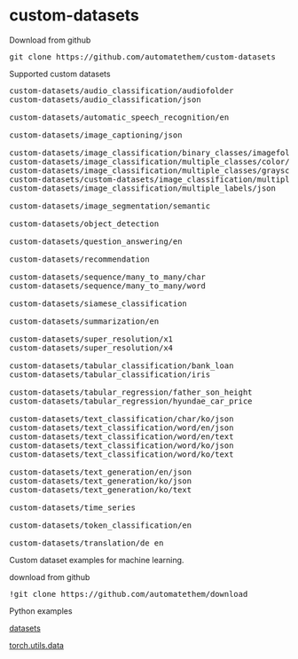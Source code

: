 # custom-datasets

Download from github
<pre>
git clone https://github.com/automatethem/custom-datasets
</pre>

Supported custom datasets

<pre>
custom-datasets/audio_classification/audiofolder
custom-datasets/audio_classification/json

custom-datasets/automatic_speech_recognition/en

custom-datasets/image_captioning/json

custom-datasets/image_classification/binary_classes/imagefolder
custom-datasets/image_classification/multiple_classes/color/imagefolder
custom-datasets/image_classification/multiple_classes/grayscale/imagefolder
custom-datasets/custom-datasets/image_classification/multiple_classes/grayscale/json
custom-datasets/image_classification/multiple_labels/json

custom-datasets/image_segmentation/semantic

custom-datasets/object_detection

custom-datasets/question_answering/en

custom-datasets/recommendation

custom-datasets/sequence/many_to_many/char
custom-datasets/sequence/many_to_many/word

custom-datasets/siamese_classification

custom-datasets/summarization/en

custom-datasets/super_resolution/x1
custom-datasets/super_resolution/x4

custom-datasets/tabular_classification/bank_loan
custom-datasets/tabular_classification/iris

custom-datasets/tabular_regression/father_son_height
custom-datasets/tabular_regression/hyundae_car_price

custom-datasets/text_classification/char/ko/json
custom-datasets/text_classification/word/en/json
custom-datasets/text_classification/word/en/text
custom-datasets/text_classification/word/ko/json
custom-datasets/text_classification/word/ko/text

custom-datasets/text_generation/en/json
custom-datasets/text_generation/ko/json
custom-datasets/text_generation/ko/text

custom-datasets/time_series

custom-datasets/token_classification/en

custom-datasets/translation/de_en
</pre>

Custom dataset examples for machine learning.

download from github
<pre>
!git clone https://github.com/automatethem/download
</pre>

Python examples

<a href="https://github.com/automatethem/custom-datasets/tree/main/python_examples/datasets">datasets</a>

<a href="https://github.com/automatethem/custom-datasets/tree/main/python_examples/torch.utils.data">torch.utils.data</a>


